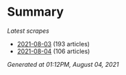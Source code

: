# Summary
*Latest scrapes*
* [2021-08-03](https://github.com/nuuuwan/news_lk/blob/data/news_lk.2021-08-03.json) (193 articles)
* [2021-08-04](https://github.com/nuuuwan/news_lk/blob/data/news_lk.2021-08-04.json) (106 articles)

*Generated at 01:12PM, August 04, 2021*